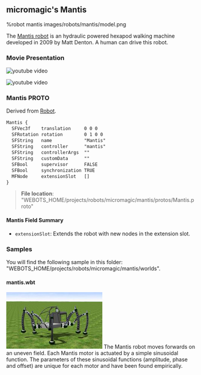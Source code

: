 ## micromagic's Mantis

%robot mantis images/robots/mantis/model.png

The [Mantis robot](http://www.mantisrobot.com/) is an hydraulic powered hexapod walking machine developed in 2009 by Matt Denton.
A human can drive this robot.

### Movie Presentation

![youtube video](https://www.youtube.com/watch?v=ciSyJ4TUwmw)

![youtube video](https://www.youtube.com/watch?v=bgQuY2mFCvo)

### Mantis PROTO

Derived from [Robot](../reference/robot.md).

```
Mantis {
  SFVec3f    translation     0 0 0
  SFRotation rotation        0 1 0 0
  SFString   name            "Mantis"
  SFString   controller      "mantis"
  SFString   controllerArgs  ""
  SFString   customData      ""
  SFBool     supervisor      FALSE
  SFBool     synchronization TRUE
  MFNode     extensionSlot   []
}
```

> **File location**: "WEBOTS\_HOME/projects/robots/micromagic/mantis/protos/Mantis.proto"

#### Mantis Field Summary

- `extensionSlot`: Extends the robot with new nodes in the extension slot.

### Samples

You will find the following sample in this folder: "WEBOTS\_HOME/projects/robots/micromagic/mantis/worlds".

#### mantis.wbt

![mantis.wbt.png](images/robots/mantis/mantis.wbt.thumbnail.jpg) The Mantis robot moves forwards on an uneven field.
Each Mantis motor is actuated by a simple sinusoidal function.
The parameters of these sinusoidal functions (amplitude, phase and offset) are unique for each motor and have been found empirically.

